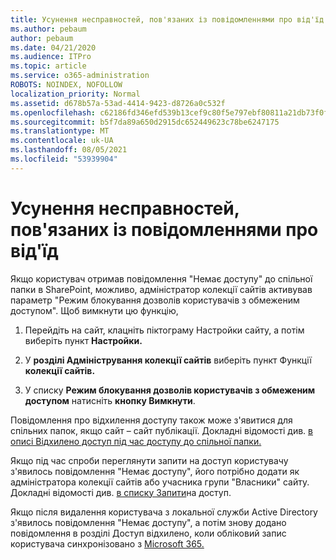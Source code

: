 ```yaml
---
title: Усунення несправностей, пов'язаних із повідомленнями про від'їд
ms.author: pebaum
author: pebaum
ms.date: 04/21/2020
ms.audience: ITPro
ms.topic: article
ms.service: o365-administration
ROBOTS: NOINDEX, NOFOLLOW
localization_priority: Normal
ms.assetid: d678b57a-53ad-4414-9423-d8726a0c532f
ms.openlocfilehash: c62186fd346efd539b13cef9c80f5e797ebf80811a21db73f0f07fd86c080d55
ms.sourcegitcommit: b5f7da89a650d2915dc652449623c78be6247175
ms.translationtype: MT
ms.contentlocale: uk-UA
ms.lasthandoff: 08/05/2021
ms.locfileid: "53939904"
---
```

# <a name="troubleshoot-access-denied-messages"></a>Усунення несправностей, пов'язаних із повідомленнями про від'їд

Якщо користувач отримав повідомлення "Немає доступу" до спільної папки в SharePoint, можливо, адміністратор колекції сайтів активував параметр "Режим блокування дозволів користувачів з обмеженим доступом". Щоб вимкнути цю функцію, 
  
1. Перейдіть на сайт, клацніть піктограму Настройки сайту, а потім виберіть пункт **Настройки.**
    
2. У **розділі Адміністрування колекції сайтів** виберіть пункт Функції **колекції сайтів.**
    
3. У списку **Режим блокування дозволів користувачів з обмеженим доступом** натисніть **кнопку Вимкнути**.
    
Повідомлення про відхилення доступу також може з'явитися для спільних папок, якщо сайт – сайт публікації. Докладні відомості див. [в описі Відхилено доступ під час доступу до спільної папки.](https://answers.microsoft.com/windows/forum/windows_7-files/access-denied-to-share-folder/79fae49d-cddf-4845-8ac8-c141884d85fb)
  
Якщо під час спроби переглянути запити на доступ користувачу з'явилось повідомлення "Немає доступу", його потрібно додати як адміністратора колекції сайтів або учасника групи "Власники" сайту. Докладні відомості див. [в списку Запити](https://go.microsoft.com/fwlink/?linkid=2004220)на доступ.
  
Якщо після видалення користувача з локальної служби Active Directory з'явилось повідомлення "Немає доступу", а потім знову додано повідомлення в розділі Доступ відхилено, коли обліковий запис користувача синхронізовано з [Microsoft 365.](https://go.microsoft.com/fwlink/?linkid=2004318)
  

